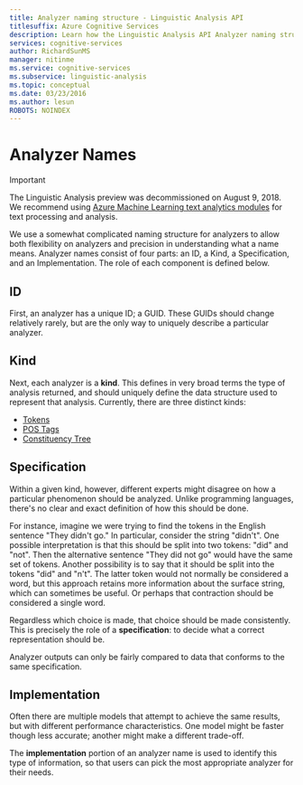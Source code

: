 ```yaml
---
title: Analyzer naming structure - Linguistic Analysis API
titlesuffix: Azure Cognitive Services
description: Learn how the Linguistic Analysis API Analyzer naming structure allows for both flexibility and precision.
services: cognitive-services
author: RichardSunMS
manager: nitinme
ms.service: cognitive-services
ms.subservice: linguistic-analysis
ms.topic: conceptual
ms.date: 03/23/2016
ms.author: lesun
ROBOTS: NOINDEX
---
```


# Analyzer Names

> [!IMPORTANT]
> The Linguistic Analysis preview was decommissioned on August 9, 2018. We recommend using [Azure Machine Learning text analytics modules](https://docs.microsoft.com/azure/machine-learning/studio-module-reference/text-analytics) for text processing and analysis.

We use a somewhat complicated naming structure for analyzers to allow both flexibility on analyzers and precision in understanding what a name means.
Analyzer names consist of four parts: an ID, a Kind, a Specification, and an Implementation.
The role of each component is defined below.

## ID
First, an analyzer has a unique ID; a GUID.
These GUIDs should change relatively rarely, but are the only way to uniquely describe a particular analyzer.

## Kind
Next, each analyzer is a **kind**.
This defines in very broad terms the type of analysis returned, and should uniquely define the data structure used to represent that analysis.
Currently, there are three distinct kinds:
 - [Tokens](Sentences-and-Tokens.md)
 - [POS Tags](Pos-Tagging.md)
 - [Constituency Tree](constituency-parsing.md)

## Specification
Within a given kind, however, different experts might disagree on how a particular phenomenon should be analyzed.
Unlike programming languages, there's no clear and exact definition of how this should be done.

For instance, imagine we were trying to find the tokens in the English sentence "They didn't go."
In particular, consider the string "didn't".
One possible interpretation is that this should be split into two tokens: "did" and "not".
Then the alternative sentence "They did not go" would have the same set of tokens.
Another possibility is to say that it should be split into the tokens "did" and "n't".
The latter token would not normally be considered a word, but this approach retains more information about the surface string, which can sometimes be useful.
Or perhaps that contraction should be considered a single word.

Regardless which choice is made, that choice should be made consistently.
This is precisely the role of a **specification**: to decide what a correct representation should be.

Analyzer outputs can only be fairly compared to data that conforms to the same specification.

## Implementation

Often there are multiple models that attempt to achieve the same results, but with different performance characteristics.
One model might be faster though less accurate; another might make a different trade-off.

The **implementation** portion of an analyzer name is used to identify this type of information, so that users can pick the most appropriate analyzer for their needs.
